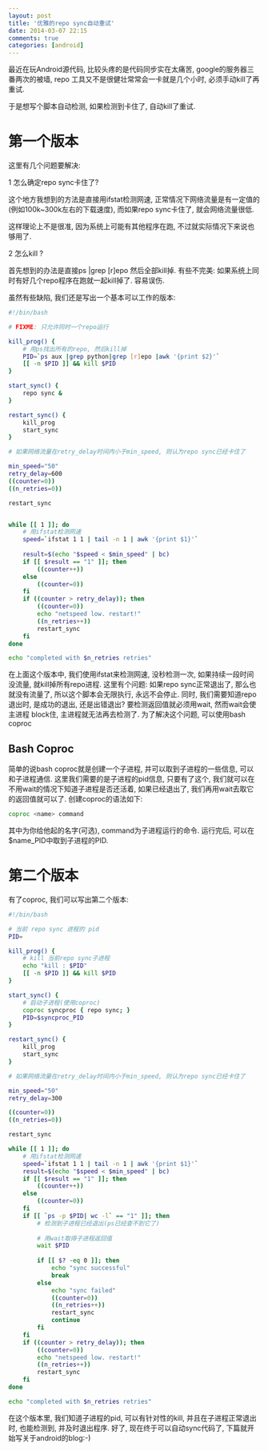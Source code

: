 ```yaml
---
layout: post
title: '优雅的repo sync自动重试'
date: 2014-03-07 22:15
comments: true
categories: [android]
---
```

最近在玩Android源代码, 比较头疼的是代码同步实在太痛苦, google的服务器三番两次的被墙, repo 工具又不是很健壮常常会一卡就是几个小时, 必须手动kill了再重试.

于是想写个脚本自动检测, 如果检测到卡住了, 自动kill了重试.


# 第一个版本
这里有几个问题要解决:

1 怎么确定repo sync卡住了?

这个地方我想到的方法是直接用ifstat检测网速, 正常情况下网络流量是有一定值的(例如100k~300k左右的下载速度), 而如果repo sync卡住了, 就会网络流量很低.

这样理论上不是很准, 因为系统上可能有其他程序在跑, 不过就实际情况下来说也够用了.

2 怎么kill ?

首先想到的办法是直接ps |grep [r]epo 然后全部kill掉. 有些不完美: 如果系统上同时有好几个repo程序在跑就一起kill掉了. 容易误伤.

虽然有些缺陷, 我们还是写出一个基本可以工作的版本:

```bash
#!/bin/bash

# FIXME: 只允许同时一个repo运行

kill_prog() {
    # 用ps找出所有的repo, 然后kill掉
    PID=`ps aux |grep python|grep [r]epo |awk '{print $2}'`
    [[ -n $PID ]] && kill $PID
}

start_sync() {
    repo sync &
}

restart_sync() {
    kill_prog
    start_sync
}

# 如果网络流量在retry_delay时间内小于min_speed, 则认为repo sync已经卡住了

min_speed="50"
retry_delay=600
((counter=0))
((n_retries=0))

restart_sync


while [[ 1 ]]; do
    # 用ifstat检测网速
    speed=`ifstat 1 1 | tail -n 1 | awk '{print $1}'`
    
    result=$(echo "$speed < $min_speed" | bc)
    if [[ $result == "1" ]]; then
        ((counter++))
    else
        ((counter=0))
    fi
    if ((counter > retry_delay)); then
        ((counter=0))
        echo "netspeed low. restart!"
        ((n_retries++))
        restart_sync
    fi
done

echo "completed with $n_retries retries"
```

在上面这个版本中, 我们使用ifstat来检测网速, 没秒检测一次, 如果持续一段时间没流量, 就kill掉所有repo进程. 这里有个问题: 如果repo sync正常退出了, 那么也就没有流量了, 所以这个脚本会无限执行, 永远不会停止. 同时, 我们需要知道repo退出时, 是成功的退出, 还是出错退出? 要检测返回值就必须用wait, 然而wait会使主进程 block住, 主进程就无法再去检测了. 为了解决这个问题, 可以使用bash coproc

## Bash Coproc
简单的说bash coproc就是创建一个子进程, 并可以取到子进程的一些信息, 可以和子进程通信. 这里我们需要的是子进程的pid信息, 只要有了这个, 我们就可以在不用wait的情况下知道子进程是否还活着, 如果已经退出了, 我们再用wait去取它的返回值就可以了.  创建coproc的语法如下:
```bash
coproc <name> command  
```
其中<name>为你给他起的名字(可选), command为子进程运行的命令. 运行完后, 可以在$name_PID中取到子进程的PID. 
# 第二个版本
有了coproc, 我们可以写出第二个版本:
```bash
#!/bin/bash

# 当前 repo sync 进程的 pid
PID=

kill_prog() {
    # kill 当前repo sync子进程
    echo "kill : $PID"
    [[ -n $PID ]] && kill $PID
}

start_sync() {
    # 启动子进程(使用coproc)
    coproc syncproc { repo sync; }
    PID=$syncproc_PID
}

restart_sync() {
    kill_prog
    start_sync
}

# 如果网络流量在retry_delay时间内小于min_speed, 则认为repo sync已经卡住了

min_speed="50"
retry_delay=300

((counter=0))
((n_retries=0))

restart_sync

while [[ 1 ]]; do
    # 用ifstat检测网速
    speed=`ifstat 1 1 | tail -n 1 | awk '{print $1}'`
    result=$(echo "$speed < $min_speed" | bc)
    if [[ $result == "1" ]]; then
        ((counter++))
    else
        ((counter=0))
    fi
    if [[ `ps -p $PID| wc -l` == "1" ]]; then
        # 检测到子进程已经退出(ps已经查不到它了)
        
        # 用wait取得子进程返回值
        wait $PID
        
        if [[ $? -eq 0 ]]; then
            echo "sync successful"
            break
        else
            echo "sync failed"
            ((counter=0))
            ((n_retries++))
            restart_sync
            continue
        fi
    fi
    if ((counter > retry_delay)); then
        ((counter=0))
        echo "netspeed low. restart!"
        ((n_retries++))
        restart_sync
    fi
done

echo "completed with $n_retries retries"
```
在这个版本里, 我们知道子进程的pid, 可以有针对性的kill, 并且在子进程正常退出时, 也能检测到, 并及时退出程序.
好了, 现在终于可以自动sync代码了, 下篇就开始写关于android的blog:-)
